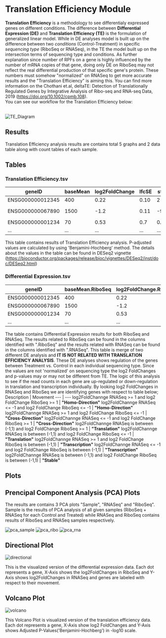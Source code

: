 # Translation Efficiency Module

**Translation Efficiency** is a methodology to see differentialy expressed genes on different conditions. The difference between **Differential Expression (DE)** and **Translation Efficiency (TE)** is the formulation of generalized linear model. While in DE analyses model is built up on the difference between two *conditions* (Control-Treatment) in specific *sequencing type* (RiboSeq or RNASeq), in the TE the model built up on the intersection terms of sequencing type and conditions. As further explanation since number of RPFs on a gene is highly influenced by the number of mRNA copies of that gene, doing only DE on RiboSeq may not reflect the real differential production of that specific gene's protein. These numbers must somehow "normalized" on RNASeq to get more accurate results and the "Translation Efficiency" is aiming this. You can find more information on the Chothani et.al, deltaTE: Detection of Translationally Regulated Genes by Integrative Analysis of Ribo-seq and RNA-seq Data, 2019 (https://doi.org/10.1002/cpmb.108). <br />
You can see our workflow for the Translation Efficiency below: <br />
<br />

![TE_Diagram](Visuals/TE_Diagram.jpg)

## Results

Translation Efficiency analysis results are contains total 5 graphs and 2 data table along with count tables of each sample.

## Tables

### Translation Efficiency.tsv

geneID | baseMean | log2FoldChange | lfcSE | stat | pvalue | padj
--- | --- | --- | --- | --- | --- | ---
ENSG000000012345 | 400 | 0.22 | 0.10 | 2 | 0.05 | 0.1
ENSG000000067890 | 1500 | -1.2 | 0.11 | -9.4 | 1.8e-20 | 3.01e-19
ENSG000000001234 | 70 | 0.53 | 0.7 | 0.8 | 0.401 | 1
... | ... | ... | ... | ... | ... | ... 

This table contains results of Translation Efficiency analysis. P-adjusted values are calculated by using 'Benjamini-Hochberg' method. The details about the values in the table can be found in DESeq2 vignette (https://bioconductor.org/packages/release/bioc/vignettes/DESeq2/inst/doc/DESeq2.html)

### Differential Expression.tsv

geneID | baseMean.RiboSeq | log2FoldChange.RiboSeq | lfcSE.RiboSeq | stat.RiboSeq | pvalue.RiboSeq | padj.RiboSeq | baseMean.RNASeq | log2FoldChange.RNASeq | lfcSE.RNASeq | stat.RNASeq | pvalue.RNASeq | padj.RNASeq | Movement
--- | --- | --- | --- | --- | --- | --- | --- | --- | --- | --- | --- | --- | --- 
ENSG000000012345 | 400 | 0.22 | 0.10 | 2 | 0.05 | 0.1 | 410 | -0.2 | 0.18 | -1.2 | 0.25 | 0.9 | Stable
ENSG000000067890 | 1500 | -1.2 | 0.11 | -9.4 | 1.8e-20 | 3.01e-19 | 8123 | 0.0005 | 0.2 | 0.07 | 0.9 | 0.99 | Translation
ENSG000000001234 | 70 | 0.53 | 0.7 | 0.8 | 0.401 | 1 | 77 | -1.2 | 0.8 | -1.5 | 0.16 | 1 | Transcription
... | ... | ... | ... | ... | ... | ... | ... | ... | ... | ... | ... | ... | ... 

The table contains Differential Expression results for both RiboSeq and RNASeq. The results related to RiboSeq can be found in the columns identified with ".RiboSeq" and the results related with RNASeq can be found in the columns identified with ".RNASeq". This table is merge of two different DE analysis and **IT IS NOT RELATED WITH TRANSLATION EFFICIENCY ANALYSIS**. These DE analyses shows regulation of the genes between Treatment vs. Control in each individual sequencing type. Since the values are not 'normalized' on sequencing type the log2 FoldChanges and p-values may or may not be different from TE. The logic of this analysis to see if the read counts in each gene are up-regulated or down-regulation in translation and transcription individually. By looking log2 FoldChanges in RNASeq and RiboSeq we are identifying genes with respect to table below;<br />
Description | Movement
--- | ---
log2FoldChannge RNASeq >= 1 and log2 FoldChange RiboSeq >= 1 | **"Homo-Direction"**
log2FoldChannge RNASeq <= -1 and log2 FoldChange RiboSeq <= -1 | **"Homo-Direction"**
log2FoldChannge RNASeq >= 1 and log2 FoldChange RiboSeq <= -1 | **"Cross-Direction"**
log2FoldChannge RNASeq <= -1 and log2 FoldChange RiboSeq >= 1 | **"Cross-Direction"**
log2FoldChannge RNASeq is between (-1,1) and log2 FoldChange RiboSeq >= 1 | **"Translation"**
log2FoldChannge RNASeq is between (-1,1) and log2 FoldChange RiboSeq <= -1 | **"Translation"**
log2FoldChannge RNASeq >= 1 and log2 FoldChange RiboSeq is between (-1,1) | **"Transcription"**
log2FoldChannge RNASeq <= -1 and log2 FoldChange RiboSeq is between (-1,1) | **"Transcription"**
log2FoldChannge RNASeq is between (-1,1) and log2 FoldChange RiboSeq is between (-1,1) | **"Stable"**

## Plots

## Prencipal Component Analysis (PCA) Plots

The results are contains 3 PCA plots "Sample", "RNASeq" and "RiboSeq". Sample is the results of PCA analysis of all given samples (RiboSeq + RNASeq for each Control and Treated) while RNASeq and RiboSeq contains results of RiboSeq and RNASeq samples respectively.

![pca_sample](/Visuals/PCA_Sample.jpg)
![pca_ribo](/Visuals/PCA_RiboSeq.jpg)
![pca_rna](/Visuals/PCA_RNASeq.jpg)


## Directional Plot

![directional](/Visuals/DirectionalPlot.jpg)

This is the visualized version of the differential expression data. Each dot represents a gene, X-Axis shows the log2FoldChanges in RiboSeq and Y-Axis shows log2FoldChanges in RNASeq and genes are labeled with respect to their movement.

## Volcano Plot

![volcano](/Visuals/VolcanoPlot.jpg)

This Volcano Plot is visualized version of the translation efficiency data. Each dot represents a gene, X-Axis show log2 FoldChanges and Y-Axis shows Adjusted P-Values('Benjamini-Hochberg') in -log10 scale.
